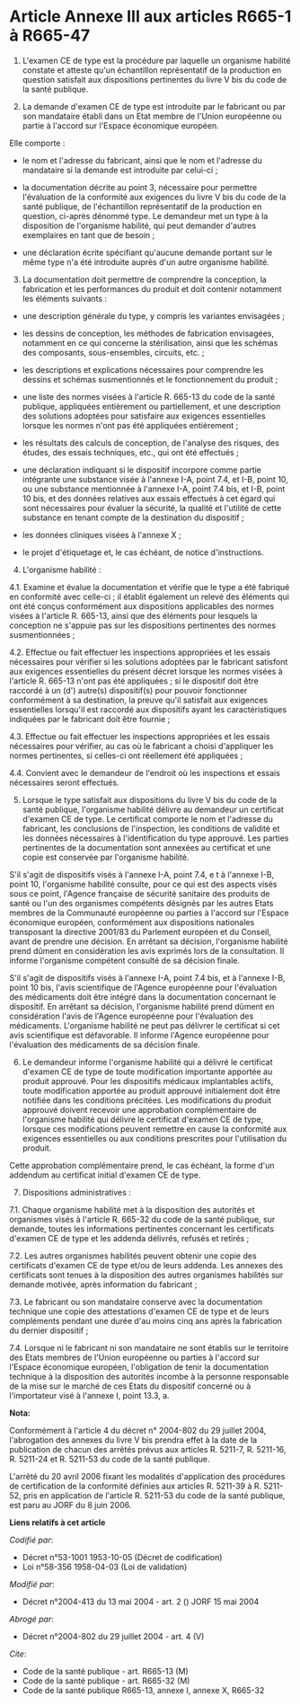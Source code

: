 # Article Annexe III aux articles R665-1 à R665-47

1. L'examen CE de type est la procédure par laquelle un organisme habilité constate et atteste qu'un échantillon
représentatif de la production en question satisfait aux dispositions pertinentes du livre V bis du code de la santé
publique.

2. La demande d'examen CE de type est introduite par le fabricant ou par son mandataire établi dans un Etat membre de l'Union
européenne ou partie à l'accord sur l'Espace économique européen.

Elle comporte :

- le nom et l'adresse du fabricant, ainsi que le nom et l'adresse du mandataire si la demande est introduite par celui-ci ;

- la documentation décrite au point 3, nécessaire pour permettre l'évaluation de la conformité aux exigences du livre V bis
du code de la santé publique, de l'échantillon représentatif de la production en question, ci-après dénommé type. Le
demandeur met un type à la disposition de l'organisme habilité, qui peut demander d'autres exemplaires en tant que de
besoin ;

- une déclaration écrite spécifiant qu'aucune demande portant sur le même type n'a été introduite auprès d'un autre organisme
habilité.

3. La documentation doit permettre de comprendre la conception, la fabrication et les performances du produit et doit
contenir notamment les éléments suivants :

- une description générale du type, y compris les variantes envisagées ;

- les dessins de conception, les méthodes de fabrication envisagées, notamment en ce qui concerne la stérilisation, ainsi que
les schémas des composants, sous-ensembles, circuits, etc. ;

- les descriptions et explications nécessaires pour comprendre les dessins et schémas susmentionnés et le fonctionnement du
produit ;

- une liste des normes visées à l'article R. 665-13 du code de la santé publique, appliquées entièrement ou partiellement, et
une description des solutions adoptées pour satisfaire aux exigences essentielles lorsque les normes n'ont pas été appliquées
entièrement ;

- les résultats des calculs de conception, de l'analyse des risques, des études, des essais techniques, etc., qui ont été
effectués ;

- une déclaration indiquant si le dispositif incorpore comme partie intégrante une substance visée à l'annexe I-A, point 7.4,
et I-B, point 10, ou une substance mentionnée à l'annexe I-A, point 7.4 bis, et I-B, point 10 bis, et des données relatives
aux essais effectués à cet égard qui sont nécessaires pour évaluer la sécurité, la qualité et l'utilité de cette substance en
tenant compte de la destination du dispositif ;

- les données cliniques visées à l'annexe X ;

- le projet d'étiquetage et, le cas échéant, de notice d'instructions.

4. L'organisme habilité :

4.1. Examine et évalue la documentation et vérifie que le type a été fabriqué en conformité avec celle-ci ; il établit
également un relevé des éléments qui ont été conçus conformément aux dispositions applicables des normes visées à l'article
R. 665-13, ainsi que des éléments pour lesquels la conception ne s'appuie pas sur les dispositions pertinentes des normes
susmentionnées ;

4.2. Effectue ou fait effectuer les inspections appropriées et les essais nécessaires pour vérifier si les solutions adoptées
par le fabricant satisfont aux exigences essentielles du présent décret lorsque les normes visées à l'article R. 665-13 n'ont
pas été appliquées ; si le dispositif doit être raccordé à un (d') autre(s) dispositif(s) pour pouvoir fonctionner
conformément à sa destination, la preuve qu'il satisfait aux exigences essentielles lorsqu'il est raccordé aux dispositifs
ayant les caractéristiques indiquées par le fabricant doit être fournie ;

4.3. Effectue ou fait effectuer les inspections appropriées et les essais nécessaires pour vérifier, au cas où le fabricant a
choisi d'appliquer les normes pertinentes, si celles-ci ont réellement été appliquées ;

4.4. Convient avec le demandeur de l'endroit où les inspections et essais nécessaires seront effectués.

5. Lorsque le type satisfait aux dispositions du livre V bis du code de la santé publique, l'organisme habilité délivre au
demandeur un certificat d'examen CE de type. Le certificat comporte le nom et l'adresse du fabricant, les conclusions de
l'inspection, les conditions de validité et les données nécessaires à l'identification du type approuvé. Les parties
pertinentes de la documentation sont annexées au certificat et une copie est conservée par l'organisme habilité.

S'il s'agit de dispositifs visés à l'annexe I-A, point 7.4, e t à l'annexe I-B, point 10, l'organisme habilité consulte, pour
ce qui est des aspects visés sous ce point, l'Agence française de sécurité sanitaire des produits de santé ou l'un des
organismes compétents désignés par les autres Etats membres de la Communauté européenne ou parties à l'accord sur l'Espace
économique européen, conformément aux dispositions nationales transposant la directive 2001/83 du Parlement européen et du
Conseil, avant de prendre une décision. En arrêtant sa décision, l'organisme habilité prend dûment en considération les avis
exprimés lors de la consultation. Il informe l'organisme compétent consulté de sa décision finale.

S'il s'agit de dispositifs visés à l'annexe I-A, point 7.4 bis, et à l'annexe I-B, point 10 bis, l'avis scientifique de
l'Agence européenne pour l'évaluation des médicaments doit être intégré dans la documentation concernant le dispositif. En
arrêtant sa décision, l'organisme habilité prend dûment en considération l'avis de l'Agence européenne pour l'évaluation des
médicaments. L'organisme habilité ne peut pas délivrer le certificat si cet avis scientifique est défavorable. Il informe
l'Agence européenne pour l'évaluation des médicaments de sa décision finale.

6. Le demandeur informe l'organisme habilité qui a délivré le certificat d'examen CE de type de toute modification importante
apportée au produit approuvé. Pour les dispositifs médicaux implantables actifs, toute modification apportée au produit
approuvé initialement doit être notifiée dans les conditions précitées. Les modifications du produit approuvé doivent
recevoir une approbation complémentaire de l'organisme habilité qui délivre le certificat d'examen CE de type, lorsque ces
modifications peuvent remettre en cause la conformité aux exigences essentielles ou aux conditions prescrites pour
l'utilisation du produit.

Cette approbation complémentaire prend, le cas échéant, la forme d'un addendum au certificat initial d'examen CE de type.

7. Dispositions administratives :

7.1. Chaque organisme habilité met à la disposition des autorités et organismes visés à l'article R. 665-32 du code de la
santé publique, sur demande, toutes les informations pertinentes concernant les certificats d'examen CE de type et les
addenda délivrés, refusés et retirés ;

7.2. Les autres organismes habilités peuvent obtenir une copie des certificats d'examen CE de type et/ou de leurs addenda.
Les annexes des certificats sont tenues à la disposition des autres organismes habilités sur demande motivée, après
information du fabricant ;

7.3. Le fabricant ou son mandataire conserve avec la documentation technique une copie des attestations d'examen CE de type
et de leurs compléments pendant une durée d'au moins cinq ans après la fabrication du dernier dispositif ;

7.4. Lorsque ni le fabricant ni son mandataire ne sont établis sur le territoire des Etats membres de l'Union européenne ou
parties à l'accord sur l'Espace économique européen, l'obligation de tenir la documentation technique à la disposition des
autorités incombe à la personne responsable de la mise sur le marché de ces Etats du dispositif concerné ou à l'importateur
visé à l'annexe I, point 13.3, a.

**Nota:**

Conformément à l'article 4 du décret n° 2004-802 du 29 juillet 2004,  l'abrogation des annexes du livre V bis prendra effet à
la date de la  publication de chacun des arrêtés prévus aux articles R. 5211-7, R.  5211-16, R. 5211-24 et R. 5211-53 du code
de la santé publique.

L'arrêté  du 20 avril 2006 fixant les modalités d'application des procédures de  certification de la conformité définies aux
articles R. 5211-39 à R.  5211-52, pris en application de l'article R. 5211-53 du code de la santé  publique, est paru au
JORF du 8 juin 2006.

**Liens relatifs à cet article**

_Codifié par_:

  - Décret n°53-1001 1953-10-05 (Décret de codification)
  - Loi n°58-356 1958-04-03 (Loi de validation)

_Modifié par_:

  - Décret n°2004-413 du 13 mai 2004 - art. 2 () JORF 15 mai 2004

_Abrogé par_:

  - Décret n°2004-802 du 29 juillet 2004 - art. 4 (V)

_Cite_:

  - Code de la santé publique - art. R665-13 (M)
  - Code de la santé publique - art. R665-32 (M)
  - Code de la santé publique R665-13, annexe I, annexe X, R665-32
